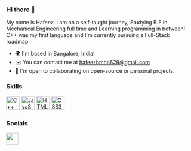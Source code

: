 ### Hi there 👋

My name is Hafeez.
I am on a self-taught journey, Studying B.E in Mechanical Engineering full time and Learning programming in between! C++ was my first language and I'm currently pursuing a Full-Stack roadmap.

* 🌍  I'm based in Bangalore, India!
* ✉️  You can contact me at [hafeezhmha629@gmail.com](mailto:hafeezhmha629@gmail.com)
* 🤝  I'm open to collaborating on open-source or personal projects.

### Skills

<p align="left">
<a href="https://cplusplus.com/" target="_blank" rel="noreferrer"><img src="https://imgs.search.brave.com/Zr3qBhxP_XJAVfm9xf0Pjmjzf057pEox8OYd3W2vGhc/rs:fit:308:346:1/g:ce/aHR0cHM6Ly9pbWcx/LnBuZ2h1dC5jb20v/dC8xMy8xNC8yNS9Z/SlcxQVR3WlNGL3N5/bWJvbC1jb21wdXRl/ci1wcm9ncmFtbWlu/Zy1sb2dvLWlzby1p/bWFnZS1jZHIuanBn" width="36" height="36" alt="C++" /></a>
<a href="https://developer.mozilla.org/en-US/docs/Web/JavaScript" target="_blank" rel="noreferrer"><img src="https://raw.githubusercontent.com/danielcranney/readme-generator/main/public/icons/skills/javascript-colored.svg" width="36" height="36" alt="JavaScript" /></a>
<a href="https://developer.mozilla.org/en-US/docs/Glossary/HTML5" target="_blank" rel="noreferrer"><img src="https://raw.githubusercontent.com/danielcranney/readme-generator/main/public/icons/skills/html5-colored.svg" width="36" height="36" alt="HTML5" /></a>
<a href="https://www.w3.org/TR/CSS/#css" target="_blank" rel="noreferrer"><img src="https://raw.githubusercontent.com/danielcranney/readme-generator/main/public/icons/skills/css3-colored.svg" width="36" height="36" alt="CSS3" /></a>
</p>

### Socials

<p align="left"> <a href="http://www.instagram.com/hafeezhmha" target="_blank" rel="noreferrer"><img src="https://raw.githubusercontent.com/danielcranney/readme-generator/main/public/icons/socials/instagram.svg" width="32" height="32" /></a></p>
